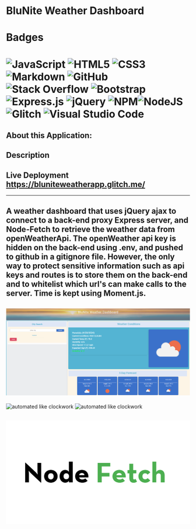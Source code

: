# BluNite Weather Dashboard

# Badges

# ![JavaScript](https://img.shields.io/badge/javascript-%23323330.svg?style=for-the-badge&logo=javascript&logoColor=%23F7DF1E) ![HTML5](https://img.shields.io/badge/html5-%23E34F26.svg?style=for-the-badge&logo=html5&logoColor=white) ![CSS3](https://img.shields.io/badge/css3-%231572B6.svg?style=for-the-badge&logo=css3&logoColor=white) ![Markdown](https://img.shields.io/badge/markdown-%23000000.svg?style=for-the-badge&logo=markdown&logoColor=white) ![GitHub](https://img.shields.io/badge/github-%23121011.svg?style=for-the-badge&logo=github&logoColor=white) ![Stack Overflow](https://img.shields.io/badge/-Stackoverflow-FE7A16?style=for-the-badge&logo=stack-overflow&logoColor=white) ![Bootstrap](https://img.shields.io/badge/bootstrap-%238511FA.svg?style=for-the-badge&logo=bootstrap&logoColor=white) ![Express.js](https://img.shields.io/badge/express.js-%23404d59.svg?style=for-the-badge&logo=express&logoColor=%2361DAFB) ![jQuery](https://img.shields.io/badge/jquery-%230769AD.svg?style=for-the-badge&logo=jquery&logoColor=white) ![NPM](https://img.shields.io/badge/NPM-%23CB3837.svg?style=for-the-badge&logo=npm&logoColor=white)![NodeJS](https://img.shields.io/badge/node.js-6DA55F?style=for-the-badge&logo=node.js&logoColor=white)![Glitch](https://img.shields.io/badge/glitch-%233333FF.svg?style=for-the-badge&logo=glitch&logoColor=white) ![Visual Studio Code](https://img.shields.io/badge/Visual%20Studio%20Code-0078d7.svg?style=for-the-badge&logo=visual-studio-code&logoColor=white)

## About this Application:

## Description

## Live Deployment https://bluniteweatherapp.glitch.me/

---

## A weather dashboard that uses jQuery ajax to connect to a back-end proxy Express server, and Node-Fetch to retrieve the weather data from openWeatherApi. The openWeather api key is hidden on the back-end using .env, and pushed to github in a gitignore file. However, the only way to protect sensitive information such as api keys and routes is to store them on the back-end and to whitelist which url's can make calls to the server. Time is kept using Moment.js.

## <img src="images/Screenshot 2024-04-20 213907.png">

![automated like clockwork](https://cdn.glitch.global/3ec80efe-e528-415e-a60f-1cdb9e0fd0aa/openweather-logo-3CE20F48B5-seeklogo.com.png?v=1698899440663) ![automated like clockwork](https://cdn.glitch.global/3ec80efe-e528-415e-a60f-1cdb9e0fd0aa/1_vwAe0QwGV9nOupl61bbmqw.jpg?v=1698899425568)

## <img src="images/Banner.svg">
